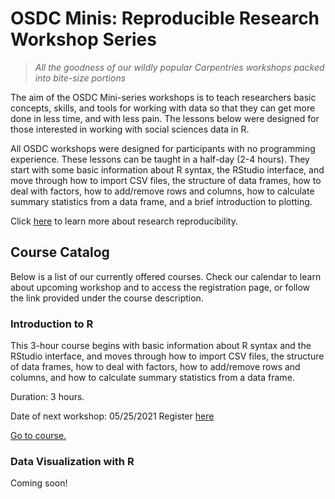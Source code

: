 # OSDC Minis: Reproducible Research Workshop Series

> *All the goodness of our wildly popular Carpentries workshops packed into bite-size portions*

The aim of the OSDC Mini-series workshops is to teach researchers basic concepts, skills, and tools for working with data so that they can get more done in less time, and with less pain. The lessons below were designed for those interested in working with social sciences data in R.

All OSDC workshops were designed for participants with no programming experience. These lessons can be taught in a half-day (2-4 hours). They start with some basic information about R syntax, the RStudio interface, and move through how to import CSV files, the structure of data frames, how to deal with factors, how to add/remove rows and columns, how to calculate summary statistics from a data frame, and a brief introduction to plotting.

Click [here](https://guides.library.cmu.edu/reproducibility) to learn more about research reproducibility.

## Course Catalog
Below is a list of our currently offered courses. Check our calendar to learn about upcoming workshop and to access the registration page, or follow the link provided under the course description.

### Introduction to R

This 3-hour course begins with basic information about R syntax and the RStudio interface, and moves through how to import CSV files, the structure of data frames, how to deal with factors, how to add/remove rows and columns, and how to calculate summary statistics from a data frame.

Duration: 3 hours.

Date of next workshop: 05/25/2021
Register [here]()

[Go to course.]()

### Data Visualization with R 
Coming soon!

